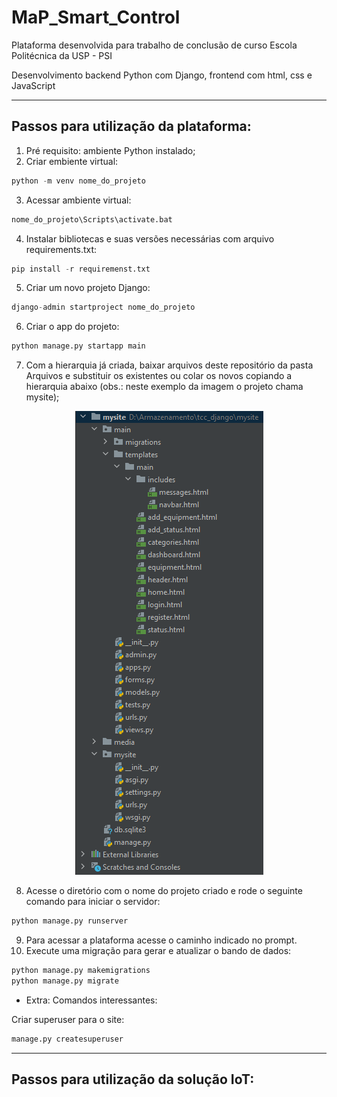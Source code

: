 # MaP_Smart_Control
Plataforma desenvolvida para trabalho de conclusão de curso Escola Politécnica da USP - PSI

Desenvolvimento backend Python com Django, frontend com html, css e JavaScript

---

## Passos para utilização da plataforma:
1. Pré requisito: ambiente Python instalado;
2. Criar embiente virtual: 

```python
python -m venv nome_do_projeto
```

3. Acessar ambiente virtual:
```python
nome_do_projeto\Scripts\activate.bat
```

4. Instalar bibliotecas e suas versões necessárias com arquivo requirements.txt:
```python
pip install -r requiremenst.txt
```

5. Criar um novo projeto Django:
```python
django-admin startproject nome_do_projeto
```

6. Criar o app do projeto:
```python
python manage.py startapp main
```

7. Com a hierarquia já criada, baixar arquivos deste repositório da pasta Arquivos e substituir os existentes ou colar os novos copiando a hierarquia abaixo (obs.: neste exemplo da imagem o projeto chama mysite);

<p align="center">
  <img src="https://github.com/Brenosmith/Map_Smart_Control/blob/main/hierarquia_projeto.png">
</p>

8. Acesse o diretório com o nome do projeto criado e rode o seguinte comando para iniciar o servidor:
```python
python manage.py runserver
```

9. Para acessar a plataforma acesse o caminho indicado no prompt.
10. Execute uma migração para gerar e atualizar o bando de dados:
```python
python manage.py makemigrations
python manage.py migrate
```
- Extra: Comandos interessantes:

Criar superuser para o site:
```python
manage.py createsuperuser
```

---

## Passos para utilização da solução IoT:
